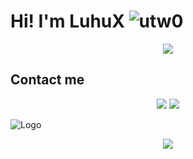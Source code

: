 # Hi! I'm LuhuX <img src="https://komarev.com/ghpvc/?username=utw0&label=Ziyaretçi%20Sayısı&color=552b75" alt="utw0" />



<div align="center">
   <a href="https://discord.com/users/341592492224806914" target="_blank">
      <img src="https://lanyard-profile-readme.vercel.app/api/341592492224806914?bg=111111">
   </a>
</div>




## Contact me  
<div align="center">
<a href="https://www.instagram.com/utkukosemm/?hl=tr" target"blank_"> <!--Sol tarafa bak abi orada kendi github linkini koy-->
<img src="https://img.shields.io/badge/INSTAGRAM%20-DC3175.svg?&style=for-the-badge&logo=instagram&logoColor=white"></a>
 <a href="https://open.spotify.com/user/aoj0e0b3twag42g0h8nxqm4ms" target"blank_">
<img src="https://img.shields.io/badge/Spotify%20-1ed760.svg?&style=for-the-badge&logo=spotify&logoColor=white"></a>
 
</div>

![Logo](https://media.discordapp.net/attachments/857714045251878972/899658329415110696/tm.gif)

<div align="center">
    <img src="https://media.discordapp.net/attachments/857714045251878972/899658329415110696/tm.gif">
</div>
